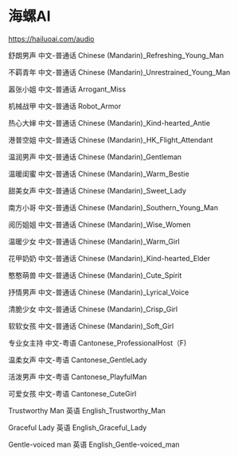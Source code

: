 # 海螺AI

https://hailuoai.com/audio

舒朗男声
中文-普通话
Chinese (Mandarin)_Refreshing_Young_Man

不羁青年
中文-普通话
Chinese (Mandarin)_Unrestrained_Young_Man

嚣张小姐
中文-普通话
Arrogant_Miss

机械战甲
中文-普通话
Robot_Armor

热心大婶
中文-普通话
Chinese (Mandarin)_Kind-hearted_Antie

港普空姐
中文-普通话
Chinese (Mandarin)_HK_Flight_Attendant

温润男声
中文-普通话
Chinese (Mandarin)_Gentleman

温暖闺蜜
中文-普通话
Chinese (Mandarin)_Warm_Bestie

甜美女声
中文-普通话
Chinese (Mandarin)_Sweet_Lady

南方小哥
中文-普通话
Chinese (Mandarin)_Southern_Young_Man


阅历姐姐
中文-普通话
Chinese (Mandarin)_Wise_Women

温暖少女
中文-普通话
Chinese (Mandarin)_Warm_Girl


花甲奶奶
中文-普通话
Chinese (Mandarin)_Kind-hearted_Elder

憨憨萌兽
中文-普通话
Chinese (Mandarin)_Cute_Spirit



抒情男声
中文-普通话
Chinese (Mandarin)_Lyrical_Voice


清脆少女
中文-普通话
Chinese (Mandarin)_Crisp_Girl

软软女孩
中文-普通话
Chinese (Mandarin)_Soft_Girl



专业女主持
中文-粤语
Cantonese_ProfessionalHost（F)


温柔女声
中文-粤语
Cantonese_GentleLady




活泼男声
中文-粤语
Cantonese_PlayfulMan


可爱女孩
中文-粤语
Cantonese_CuteGirl


Trustworthy Man
英语
English_Trustworthy_Man



Graceful Lady
英语
English_Graceful_Lady



Gentle-voiced man
英语
English_Gentle-voiced_man

